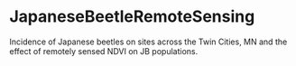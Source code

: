 # JapaneseBeetleRemoteSensing
Incidence of Japanese beetles on sites across the Twin Cities, MN and the effect of remotely sensed NDVI on JB populations.

